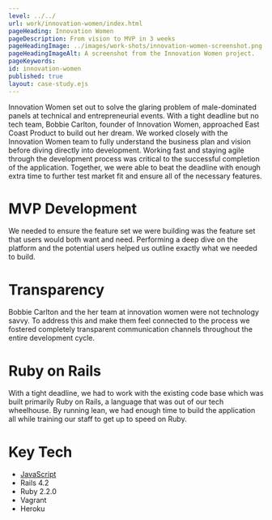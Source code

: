 ```yaml
---
level: ../../
url: work/innovation-women/index.html
pageHeading: Innovation Women
pageDescription: From vision to MVP in 3 weeks
pageHeadingImage: ../images/work-shots/innovation-women-screenshot.png
pageHeadingImageAlt: A screenshot from the Innovation Women project.
pageKeywords:
id: innovation-women
published: true
layout: case-study.ejs
---
```


<p class="paragraph--major">Innovation Women set out to solve the glaring problem of male-dominated panels at technical and entrepreneurial events. With a tight deadline but no tech team, Bobbie Carlton, founder of Innovation Women, approached East Coast Product to build out her dream. We worked closely with the Innovation Women team to fully understand the business plan and vision before diving directly into development. Working fast and staying agile through the development process was critical to the successful completion of the application. Together, we were able to beat the deadline with enough extra time to further test market fit and ensure all of the necessary features.</p>

<h1 class="text-heading-one">MVP Development</h1>

<p>We needed to ensure the feature set we were building was the feature set that users would both want and need. Performing a deep dive on the platform and the potential users helped us outline exactly what we needed to build.</p>

<h1 class="text-heading-one">Transparency</h1>

<p>Bobbie Carlton and the her team at innovation women were not technology savvy. To address this and make them feel connected to the process we fostered completely transparent communication channels throughout the entire development cycle.</p>

<h1 class="text-heading-one">Ruby on Rails</h1>

<p>With a tight deadline, we had to work with the existing code base which was built primarily Ruby on Rails, a language that was out of our tech wheelhouse. By running lean, we had enough time to build the application all while training our staff to get up to speed on Ruby.</p>

<h1 class="text-heading-one">Key Tech</h1>

<ul>
  <li><a href="../../technologies/javascript">JavaScript</a></li>
  <li>Rails 4.2</li>
  <li>Ruby 2.2.0</li>
  <li>Vagrant</li>
  <li>Heroku</li>
</ul>